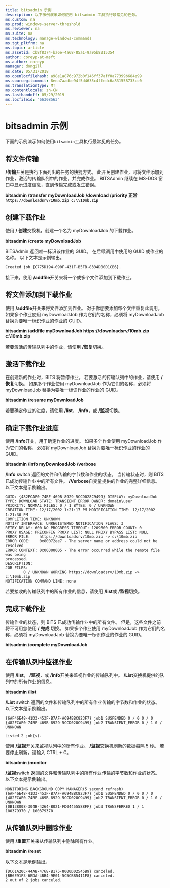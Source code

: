 ```yaml
---
title: bitsadmin 示例
description: 以下示例演示如何使用 bitsadmin 工具执行最常见的任务。
ms.custom: na
ms.prod: windows-server-threshold
ms.reviewer: na
ms.suite: na
ms.technology: manage-windows-commands
ms.tgt_pltfrm: na
ms.topic: article
ms.assetid: cb8f8374-ba6e-4a68-85a1-9a95b8215354
author: coreyp-at-msft
ms.author: coreyp
manager: dongill
ms.date: 05/31/2018
ms.openlocfilehash: a98e1a876c972b0f146ff37aff0a77399b684e99
ms.sourcegitcommit: 8eea7aadbe94f5d4635c4ffedc6a831558733cc0
ms.translationtype: MT
ms.contentlocale: zh-CN
ms.lasthandoff: 05/29/2019
ms.locfileid: "66308563"
---
```

# <a name="bitsadmin-examples"></a>bitsadmin 示例

下面的示例演示如何使用`bitsadmin`工具执行最常见的任务。

## <a name="transfer-a-file"></a>将文件传输

**/传输**开关是执行下面列出的任务的快捷方式。 此开关创建作业，可将文件添加到作业，激活的传输队列中的作业，并完成作业。 BITSAdmin 继续在 MS-DOS 窗口中显示进度信息，直到传输完成或发生错误。

**bitsadmin /transfer myDownloadJob /download /priority 正常 `https://downloadsrv/10mb.zip c:\\10mb.zip`**

## <a name="create-a-download-job"></a>创建下载作业

使用 **/ 创建**交换机，创建一个名为 myDownloadJob 的下载作业。

**bitsadmin /create myDownloadJob**

BITSAdmin 返回唯一标识该作业的 GUID。 在后续调用中使用的 GUID 或作业的名称。 以下文本是示例输出。

``` syntax
Created job {C775D194-090F-431F-B5FB-8334D00D1CB6}.
```

接下来，使用 **/addfile**开关来将一个或多个文件添加到下载作业。

## <a name="add-files-to-the-download-job"></a>将文件添加到下载作业

使用 **/addfile**开关来将文件添加到作业。 对于你想要添加每个文件重复此调用。 如果多个作业使用 myDownloadJob 作为它们的名称，必须将 myDownloadJob 替换为要唯一标识作业的作业的 GUID。

**bitsadmin /addfile myDownloadJob https://downloadsrv/10mb.zip c:\\10mb.zip**

若要激活的传输队列中的作业，请使用 **/恢复**切换。

## <a name="activate-the-download-job"></a>激活下载作业

在创建新的作业时，BITS 将暂停作业。 若要激活的传输队列中的作业，请使用 **/恢复**切换。 如果多个作业使用 myDownloadJob 作为它们的名称，必须将 myDownloadJob 替换为要唯一标识作业的作业的 GUID。

**bitsadmin /resume myDownloadJob**

若要确定作业的进度，请使用 **/list**， **/info**，或 **/监视**切换。

## <a name="determine-the-progress-of-the-download-job"></a>确定下载作业进度

使用 **/info**开关，用于确定作业的进度。 如果多个作业使用 myDownloadJob 作为它们的名称，必须将 myDownloadJob 替换为要唯一标识作业的作业的 GUID。

**bitsadmin /info myDownloadJob /verbose**

**/Info** switch 返回的文件和传输的字节数和作业的状态。 当传输状态时，则 BITS 已成功传输作业中的所有文件。 **/Verbose**自变量提供的作业的完整详细信息。 以下文本是示例输出。

``` syntax
GUID: {482FCAF0-74BF-469B-8929-5CCD028C9499} DISPLAY: myDownloadJob
TYPE: DOWNLOAD STATE: TRANSIENT_ERROR OWNER: domain\user
PRIORITY: NORMAL FILES: 0 / 1 BYTES: 0 / UNKNOWN
CREATION TIME: 12/17/2002 1:21:17 PM MODIFICATION TIME: 12/17/2002 1:21:30 PM
COMPLETION TIME: UNKNOWN
NOTIFY INTERFACE: UNREGISTERED NOTIFICATION FLAGS: 3
RETRY DELAY: 600 NO PROGRESS TIMEOUT: 1209600 ERROR COUNT: 0
PROXY USAGE: PRECONFIG PROXY LIST: NULL PROXY BYPASS LIST: NULL
ERROR FILE:    https://downloadsrv/10mb.zip -> c:\10mb.zip
ERROR CODE:    0x80072ee7 - The server name or address could not be resolved
ERROR CONTEXT: 0x00000005 - The error occurred while the remote file was being 
processed.
DESCRIPTION:
JOB FILES:
        0 / UNKNOWN WORKING https://downloadsrv/10mb.zip -> c:\10mb.zip
NOTIFICATION COMMAND LINE: none
```

若要接收的传输队列中的所有作业的信息，请使用 **/list**或 **/监视**切换。

## <a name="completing-the-download-job"></a>完成下载作业

传输作业的状态，则 BITS 已成功传输作业中的所有文件。 但是，这些文件之前将不可用您使用 **/ 完成** 切换。 如果多个作业使用 myDownloadJob 作为它们的名称，必须将 myDownloadJob 替换为要唯一标识作业的作业的 GUID。

**bitsadmin /complete myDownloadJob**

## <a name="monitoring-jobs-in-the-transfer-queue"></a>在传输队列中监视作业

使用 **/list**， **/监视**，或 **/info**开关来监视作业的传输队列中。 **/List**交换机提供的队列中的所有作业的信息。

**bitsadmin /list**

**/List** switch 返回的文件和传输队列中的所有作业传输的字节数和作业的状态。 以下文本是示例输出。

``` syntax
{6AF46E48-41D3-453F-B7AF-A694BBC823F7} job1 SUSPENDED 0 / 0 0 / 0
{482FCAF0-74BF-469B-8929-5CCD028C9499} job2 TRANSIENT_ERROR 0 / 1 0 / UNKNOWN

Listed 2 job(s).
```

使用 **/监视**开关来监视队列中的所有作业。 **/监视**交换机刷新的数据每隔 5 秒。 若要停止刷新，请输入 CTRL + C。

**bitsadmin /monitor**

**/监视**switch 返回的文件和传输队列中的所有作业传输的字节数和作业的状态。 以下文本是示例输出。

``` syntax
MONITORING BACKGROUND COPY MANAGER(5 second refresh)
{6AF46E48-41D3-453F-B7AF-A694BBC823F7} job1 SUSPENDED 0 / 0 0 / 0
{482FCAF0-74BF-469B-8929-5CCD028C9499} job2 TRANSIENT_ERROR 0 / 1 0 / UNKNOWN
{0B138008-304B-4264-B021-FD04455588FF} job3 TRANSFERRED 1 / 1 100379370 / 100379370
```

## <a name="deleting-jobs-from-the-transfer-queue"></a>从传输队列中删除作业

使用 **/重置**开关来从传输队列中删除所有作业。

**bitsadmin /reset**

以下文本是示例输出。

``` syntax
{DC61A20C-44AB-4768-B175-8000D02545B9} canceled.
{BB6E91F3-6EDA-4BB4-9E01-5C5CBB5411F8} canceled.
2 out of 2 jobs canceled.
```
